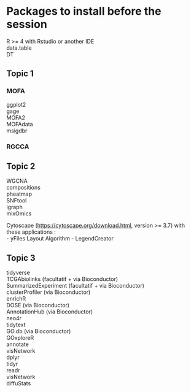 # Packages to install before the session

R >= 4 with Rstudio or another IDE  
data.table  
DT  

## Topic 1  

### MOFA  
ggplot2  
gage  
MOFA2  
MOFAdata  
msigdbr  

### RGCCA

## Topic 2
WGCNA  
compositions  
pheatmap  
SNFtool  
igraph  
mixOmics  

Cytoscape (https://cytoscape.org/download.html, version >= 3.7) with these applications :  
	- yFiles Layout Algorithm
	- LegendCreator

## Topic 3
tidyverse  
TCGAbiolinks (facultatif + via Bioconductor)  
SummarizedExperiment (facultatif + via Bioconductor)  
clusterProfiler (via Bioconductor)  
enrichR  
DOSE (via Bioconductor)  
AnnotationHub (via Bioconductor)  
neo4r  
tidytext  
GO.db (via Bioconductor)  
GOxploreR  
annotate  
visNetwork  
dplyr  
tidyr  
readr  
visNetwork  
diffuStats  


